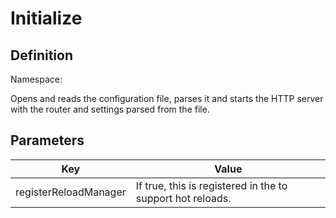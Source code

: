#  Initialize

## Definition
Namespace: 

Opens and reads the configuration file, parses it and starts the HTTP server with the router and settings parsed from the file.

## Parameters

| Key | Value |
| --- | --- |
| registerReloadManager | If true, this  is registered in the  to support hot reloads. | 

